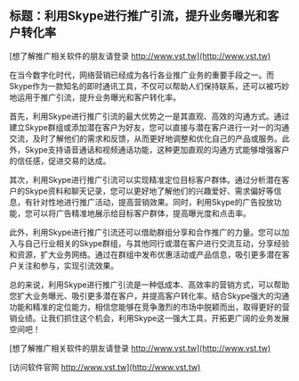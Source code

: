## **标题：利用Skype进行推广引流，提升业务曝光和客户转化率**

[想了解推广相关软件的朋友请登录 http://www.vst.tw](http://www.vst.tw)

在当今数字化时代，网络营销已经成为各行各业推广业务的重要手段之一。而Skype作为一款知名的即时通讯工具，不仅可以帮助人们保持联系，还可以被巧妙地运用于推广引流，提升业务曝光和客户转化率。

首先，利用Skype进行推广引流的最大优势之一是其直观、高效的沟通方式。通过建立Skype群组或添加潜在客户为好友，您可以直接与潜在客户进行一对一的沟通交流，及时了解他们的需求和反馈，从而更好地调整和优化自己的产品或服务。此外，Skype支持语音通话和视频通话功能，这种更加直观的沟通方式能够增强客户的信任感，促进交易的达成。

其次，利用Skype进行推广引流可以实现精准定位目标客户群体。通过分析潜在客户的Skype资料和聊天记录，您可以更好地了解他们的兴趣爱好、需求偏好等信息，有针对性地进行推广活动，提高营销效果。同时，利用Skype的广告投放功能，您可以将广告精准地展示给目标客户群体，提高曝光度和点击率。

此外，利用Skype进行推广引流还可以借助群组分享和合作推广的力量。您可以加入与自己行业相关的Skype群组，与其他同行或潜在客户进行交流互动，分享经验和资源，扩大业务网络。通过在群组中发布优惠活动或产品信息，吸引更多潜在客户关注和参与，实现引流效果。

总的来说，利用Skype进行推广引流是一种低成本、高效率的营销方式，可以帮助您扩大业务曝光、吸引更多潜在客户，并提高客户转化率。结合Skype强大的沟通功能和精准的定位能力，相信您能够在竞争激烈的市场中脱颖而出，取得更好的营销业绩。让我们抓住这个机会，利用Skype这一强大工具，开拓更广阔的业务发展空间吧！

[想了解推广相关软件的朋友请登录 http://www.vst.tw](http://www.vst.tw)


[访问软件官网 http://www.vst.tw](http://www.vst.tw)
